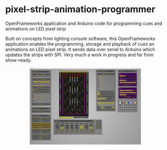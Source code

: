 # pixel-strip-animation-programmer
OpenFrameworks application and Arduino code for programming cues and animations on LED pixel strip

Built on concepts from lighting console software, this OpenFrameworks application enables
the programming, storage and playback of cues an animations on LED pixel strip.
It sends data over serial to Arduino which updates the strips with SPI.
Very much a work in progress and far from show-ready.

<p align="center">
  <img src="SS.jpg" width="350"/>
</p>
